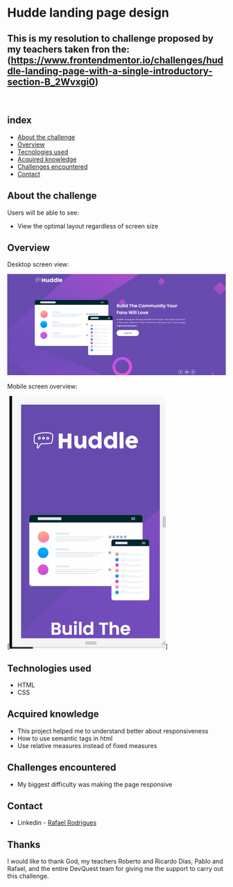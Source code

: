 # Hudde landing page design 

## This is my resolution to challenge proposed by my teachers taken fron the: (https://www.frontendmentor.io/challenges/huddle-landing-page-with-a-single-introductory-section-B_2Wvxgi0)

<br>

## index
- [About the challenge](#About-the-challenge)
- [Overview](#Overview)
- [Tecnologies used](#Tecnologies-used)
- [Acquired knowledge](#Acquired-knowledge)
- [Challenges encountered](#Challenges-encountered)
- [Contact](#contact)

## About the challenge
 Users will be able to see:

 - View the optimal layout regardless of screen size 
## Overview
Desktop screen view:

[<img src="./src/image/Screenshot_1.png" alt= "home layout screenshot">](https://rafael-rodrigues01.github.io/quest-html-css-avancado/)

Mobile screen overview:

[<img src="./src/image/tela.2.gif">]

## Technologies used

- HTML 
- CSS

## Acquired knowledge
- This project helped me to understand better about responsiveness
- How to use semantic tags in html
- Use relative measures instead of fixed measures

## Challenges encountered
- My biggest difficulty was making the page responsive

## Contact
- Linkedin - [Rafael Rodrigues](https://github.com/rafael-rodrigues01)

## Thanks

I would like to thank God, my teachers Roberto and Ricardo Dias, Pablo and Rafael, and the entire DevQuest team for giving me the support to carry out this challenge.




